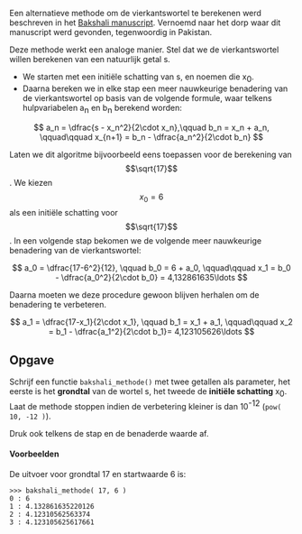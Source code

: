 Een alternatieve methode om de vierkantswortel te berekenen werd beschreven in het <a href="https://en.wikipedia.org/wiki/Bakhshali_manuscript" target="_blanc">Bakshali manuscript</a>. Vernoemd naar het dorp waar dit manuscript werd gevonden, tegenwoordig in Pakistan.

Deze methode werkt een analoge manier. Stel dat we de vierkantswortel willen berekenen van een natuurlijk getal s.

- We starten met een initiële schatting van s, en noemen die x<span style="vertical-align:sub;">0</span>. 
- Daarna bereken we in elke stap een meer nauwkeurige benadering van de vierkantswortel op basis van de volgende formule, waar telkens hulpvariabelen a<span style="vertical-align:sub;">n</span> en b<span style="vertical-align:sub;">n</span> berekend worden:

$$
a_n = \dfrac{s - x_n^2}{2\cdot x_n},\qquad b_n = x_n + a_n, \qquad\qquad x_{n+1} = b_n - \dfrac{a_n^2}{2\cdot b_n}
$$

Laten we dit algoritme bijvoorbeeld eens toepassen voor de berekening van $$\sqrt{17}$$. We kiezen $$x_0=6$$ als een initiële schatting voor $$\sqrt{17}$$. In een volgende stap bekomen we de volgende meer nauwkeurige benadering van de vierkantswortel: 

$$
a_0 = \dfrac{17-6^2}{12}, \qquad b_0 = 6 + a_0, \qquad\qquad x_1 = b_0 - \dfrac{a_0^2}{2\cdot b_0} = 4,132861635\ldots
$$

Daarna moeten we deze procedure gewoon blijven herhalen om de benadering te verbeteren.

$$
a_1 = \dfrac{17-x_1}{2\cdot x_1}, \qquad b_1 = x_1 + a_1, \qquad\qquad x_2 = b_1 - \dfrac{a_1^2}{2\cdot b_1}= 4,123105626\ldots
$$

## Opgave

Schrijf een functie `bakshali_methode()` met twee getallen als parameter, het eerste is het **grondtal** van de wortel s, het tweede de **initiële schatting** x<span style="vertical-align:sub;">0</span>. Laat de methode stoppen indien de verbetering kleiner is dan 10<span style="vertical-align:super;">-12</span> (`pow( 10, -12 )`).

Druk ook telkens de stap en de benaderde waarde af.

#### Voorbeelden
De uitvoer voor grondtal 17 en startwaarde 6 is:
```
>>> bakshali_methode( 17, 6 ) 
0 : 6
1 : 4.132861635220126
2 : 4.12310562563374
3 : 4.123105625617661
```